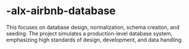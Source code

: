 # -alx-airbnb-database
This focuses on database design, normalization, schema creation, and seeding. The project simulates a production-level database system, emphasizing high standards of design, development, and data handling.
